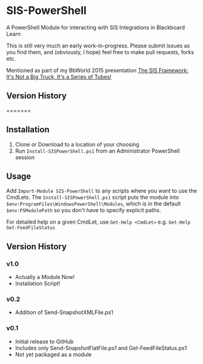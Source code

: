 # SIS-PowerShell

A PowerShell Module for interacting with SIS Integrations in Blackboard Learn

This is still very much an early work-in-progress. Please submit issues as you find them, and (obviously, I hope) feel free to make pull requests, forks etc.

Mentioned as part of my BbWorld 2015 presentation [The SIS Framework: It's Not a Big Truck, It's a Series of Tubes!](https://speakerdeck.com/ksbarnt/the-sis-framework-its-not-a-big-truck-its-a-series-of-tubes)

## Version History

=======
## Installation

1. Clone or Download to a location of your choosing
2. Run `Install-SISPowerShell.ps1` from an Administrator PowerShell session

## Usage

Add `Import-Module SIS-PowerShell` to any scripts where you want to use the CmdLets. The `Install-SISPowerShell.ps1` script puts the module into `$env:ProgramFiles\WindowsPowerShell\Modules`, which is in the default `$env:PSModulePath` so you don't have to specify explicit paths.

For detailed help on a given CmdLet, use `Get-Help <CmdLet>` e.g. `Get-Help Get-FeedFileStatus`

## Version History

### v1.0

- Actually a Module Now!
- Installation Script!

### v0.2

- Addition of Send-SnapshotXMLFile.ps1

### v0.1

- Initial release to GitHub
- Includes only Send-SnapshotFlatFile.ps1 and Get-FeedFileStatus.ps1
- Not yet packaged as a module
